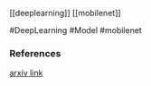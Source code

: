 [[deeplearning]] [[mobilenet]]

#DeepLearning #Model #mobilenet 

### References
[arxiv link](https://arxiv.org/pdf/1905.02244.pdf)

